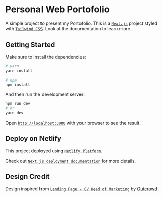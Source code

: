 
# Personal Web Portofolio

A simple project to present my Portofolio.
This is a [`Next.js`](https://nextjs.org/) project styled with [`Tailwind CSS`](https://tailwindcss.com/).
Look at the documentation to learn more.

## Getting Started
Make sure to install the dependencies:
```bash
# yarn
yarn install

# npm
npm install
```

And then run the development server:
```bash
npm run dev
# or
yarn dev
```

Open [`http://localhost:3000`](http://localhost:3000) with your browser to see the result.


## Deploy on Netlify

This project deployed using [`Netlify Platform`](https://docs.netlify.com/get-started/).

Check out [`Next.js deployment documentation`](https://nextjs.org/docs/deployment) for more details.

## Design Credit

Design inspired from [`Landing Page - CV Head of Marketing`](https://dribbble.com/shots/14909770-Landing-Page-CV-Head-of-Marketing) by [Outcrowd](https://dribbble.com/outcrowd)